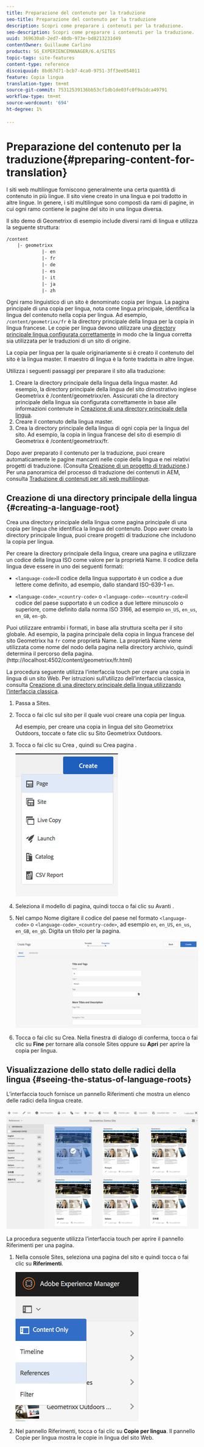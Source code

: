 ```yaml
---
title: Preparazione del contenuto per la traduzione
seo-title: Preparazione del contenuto per la traduzione
description: Scopri come preparare i contenuti per la traduzione.
seo-description: Scopri come preparare i contenuti per la traduzione.
uuid: 369630a8-2ed7-48db-973e-bd8213231d49
contentOwner: Guillaume Carlino
products: SG_EXPERIENCEMANAGER/6.4/SITES
topic-tags: site-features
content-type: reference
discoiquuid: 8bd67d71-bcb7-4ca0-9751-3ff3ee054011
feature: Copia lingua
translation-type: tm+mt
source-git-commit: 75312539136bb53cf1db1de03fc0f9a1dca49791
workflow-type: tm+mt
source-wordcount: '694'
ht-degree: 1%

---
```



# Preparazione del contenuto per la traduzione{#preparing-content-for-translation}

I siti web multilingue forniscono generalmente una certa quantità di contenuto in più lingue. Il sito viene creato in una lingua e poi tradotto in altre lingue. In genere, i siti multilingue sono composti da rami di pagine, in cui ogni ramo contiene le pagine del sito in una lingua diversa.

Il sito demo di Geometrixx di esempio include diversi rami di lingua e utilizza la seguente struttura:

```xml
/content
    |- geometrixx
             |- en
             |- fr
             |- de
             |- es
             |- it
             |- ja
             |- zh
```

Ogni ramo linguistico di un sito è denominato copia per lingua. La pagina principale di una copia per lingua, nota come lingua principale, identifica la lingua del contenuto nella copia per lingua. Ad esempio, `/content/geometrixx/fr` è la directory principale della lingua per la copia in lingua francese. Le copie per lingua devono utilizzare una [directory principale lingua configurata correttamente](/help/sites-administering/tc-prep.md#creating-a-language-root) in modo che la lingua corretta sia utilizzata per le traduzioni di un sito di origine.

La copia per lingua per la quale originariamente si è creato il contenuto del sito è la lingua master. Il maestro di lingua è la fonte tradotta in altre lingue.

Utilizza i seguenti passaggi per preparare il sito alla traduzione:

1. Creare la directory principale della lingua della lingua master. Ad esempio, la directory principale della lingua del sito dimostrativo inglese Geometrixx è /content/geometrixx/en. Assicurati che la directory principale della lingua sia configurata correttamente in base alle informazioni contenute in [Creazione di una directory principale della lingua](/help/sites-administering/tc-prep.md#creating-a-language-root).
1. Creare il contenuto della lingua master.
1. Crea la directory principale della lingua di ogni copia per la lingua del sito. Ad esempio, la copia in lingua francese del sito di esempio di Geometrixx è /content/geometrixx/fr.

Dopo aver preparato il contenuto per la traduzione, puoi creare automaticamente le pagine mancanti nelle copie della lingua e nei relativi progetti di traduzione. (Consulta [Creazione di un progetto di traduzione](/help/sites-administering/tc-manage.md).) Per una panoramica del processo di traduzione dei contenuti in AEM, consulta [Traduzione di contenuti per siti web multilingue](/help/sites-administering/translation.md).

## Creazione di una directory principale della lingua {#creating-a-language-root}

Crea una directory principale della lingua come pagina principale di una copia per lingua che identifica la lingua del contenuto. Dopo aver creato la directory principale lingua, puoi creare progetti di traduzione che includono la copia per lingua.

Per creare la directory principale della lingua, creare una pagina e utilizzare un codice della lingua ISO come valore per la proprietà Name. Il codice della lingua deve essere in uno dei seguenti formati:

* `<language-code>`Il codice della lingua supportato è un codice a due lettere come definito, ad esempio, dallo standard ISO-639-1  `en`.

* `<language-code>_<country-code>` o  `<language-code>-<country-code>`il codice del paese supportato è un codice a due lettere minuscolo o superiore, come definito dalla norma ISO 3166, ad esempio  `en_US`,  `en_us`,  `en_GB`,  `en-gb`.

Puoi utilizzare entrambi i formati, in base alla struttura scelta per il sito globale.  Ad esempio, la pagina principale della copia in lingua francese del sito Geometrixx ha `fr` come proprietà Name. La proprietà Name viene utilizzata come nome del nodo della pagina nella directory archivio, quindi determina il percorso della pagina. (http://localhost:4502/content/geometrixx/fr.html)

La procedura seguente utilizza l’interfaccia touch per creare una copia in lingua di un sito Web. Per istruzioni sull’utilizzo dell’interfaccia classica, consulta [Creazione di una directory principale della lingua utilizzando l’interfaccia classica](/help/sites-administering/tc-lroot-classic.md).

1. Passa a Sites.
1. Tocca o fai clic sul sito per il quale vuoi creare una copia per lingua.

   Ad esempio, per creare una copia in lingua del sito Geometrixx Outdoors, toccate o fate clic su Sito Geometrixx Outdoors.

1. Tocca o fai clic su Crea , quindi su Crea pagina .

   ![chlimage_1-21](assets/chlimage_1-21.png)

1. Seleziona il modello di pagina, quindi tocca o fai clic su Avanti .
1. Nel campo Nome digitare il codice del paese nel formato `<language-code>` o `<language-code>_<country-code>`, ad esempio `en`, `en_US`, `en_us`, `en_GB`, `en_gb`. Digita un titolo per la pagina.

   ![chlimage_1-22](assets/chlimage_1-22.png)

1. Tocca o fai clic su Crea. Nella finestra di dialogo di conferma, tocca o fai clic su **Fine** per tornare alla console Sites oppure su **Apri** per aprire la copia per lingua.

## Visualizzazione dello stato delle radici della lingua {#seeing-the-status-of-language-roots}

L’interfaccia touch fornisce un pannello Riferimenti che mostra un elenco delle radici della lingua create.

![chlimage_1-23](assets/chlimage_1-23.png)

La procedura seguente utilizza l’interfaccia touch per aprire il pannello Riferimenti per una pagina.

1. Nella console Sites, seleziona una pagina del sito e quindi tocca o fai clic su **Riferimenti**.

   ![chlimage_1-24](assets/chlimage_1-24.png)

1. Nel pannello Riferimenti, tocca o fai clic su **Copie per lingua**. Il pannello Copie per lingua mostra le copie in lingua del sito Web.

